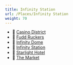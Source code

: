 ```yaml
---
title: Infinity Station
url: /Places/Infinity Station
weight: 70
---
```


- 📄 [Casino District](./Casino%20District)
- 📄 [Fudd Ruckers](./Fudd%20Ruckers)
- 📄 [Infinity Dome](./Infinity%20Dome)
- 📄 [Infinity Station](./Infinity%20Station)
- 📄 [Starlight Hotel](./Starlight%20Hotel)
- 📄 [The Market](./The%20Market)
